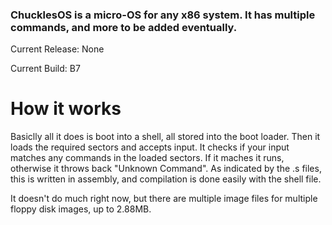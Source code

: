 ### ChucklesOS is a micro-OS for any x86 system. It has multiple commands, and more to be added eventually.
Current Release: None

Current Build: B7

# How it works

Basiclly all it does is boot into a shell, all stored into the boot loader. Then it loads the required sectors and accepts input. It checks if your input matches any commands in the loaded sectors.
If it maches it runs, otherwise it throws back "Unknown Command". As indicated by the .s files, this is written in assembly, and compilation is done easily with the shell file.

It doesn't do much right now, but there are multiple image files for multiple floppy disk images, up to 2.88MB.
